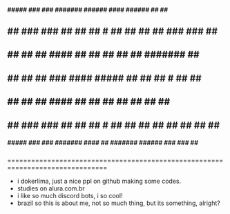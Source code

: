 #####     #####   ### ###  #######  ######   ####      ######  ##   ##    ###
 ## ##   ### ###   ## ##    ##   #   ##  ##   ##         ##    ### ###   ## ##
 ##  ##  ##   ##   ####     ##       ##  ##   ##         ##    #######  ##   ##
 ##  ##  ##   ##   ###      ####     #####    ##         ##    ## # ##  ##   ##
 ##  ##  ##   ##   ####     ##       ## ##    ##         ##    ##   ##  #######
 ## ##   ### ###   ## ##    ##   #   ## ##    ##  ##     ##    ##   ##  ##   ##
#####     #####   ### ###  #######  #### ##  #######   ######  ### ###  ##   ##
===============================================================================
- i dokerlima, just a nice ppl on github making some codes.
- studies on alura.com.br
- i like so much discord bots, i so cool!
- brazil
so this is about me, not so much thing, but its something, alright? 
